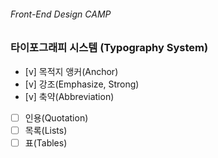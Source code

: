 ###### Front-End Design CAMP

### 타이포그래피 시스템 (Typography System)

- [v] 목적지 앵커(Anchor)
- [v] 강조(Emphasize, Strong)
- [v] 축약(Abbreviation)
- [ ] 인용(Quotation)
- [ ] 목록(Lists)
- [ ] 표(Tables)
